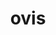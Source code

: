 ---
title: ovis
meaning: sheep
pos: nounthird
genitive: ovis
abbgender: f.
abbgender2: fem.
gender: feminine
declension: third
---